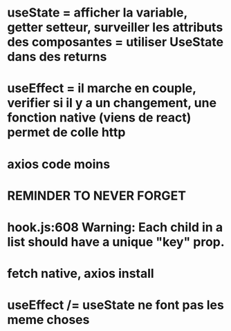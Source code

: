 # useState = afficher la variable, getter setteur, surveiller les attributs des composantes = utiliser UseState dans des returns
# useEffect = il marche en couple, verifier si il y a un changement, une fonction native (viens de react) permet de colle http

# axios code moins

# REMINDER TO NEVER FORGET
# hook.js:608 Warning: Each child in a list should have a unique "key" prop.
# fetch native, axios install
# useEffect /= useState ne font pas les meme choses